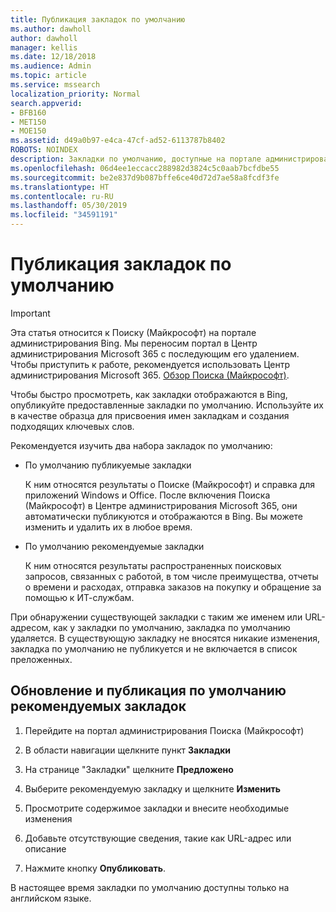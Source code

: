 ```yaml
---
title: Публикация закладок по умолчанию
ms.author: dawholl
author: dawholl
manager: kellis
ms.date: 12/18/2018
ms.audience: Admin
ms.topic: article
ms.service: mssearch
localization_priority: Normal
search.appverid:
- BFB160
- MET150
- MOE150
ms.assetid: d49a0b97-e4ca-47cf-ad52-6113787b8402
ROBOTS: NOINDEX
description: Закладки по умолчанию, доступные на портале администрирования Поиска (Майкрософт)
ms.openlocfilehash: 06d4ee1eccacc288982d3824c5c0aab7bcfdbe55
ms.sourcegitcommit: be2e837d9b087bffe6ce40d72d7ae58a8fcdf3fe
ms.translationtype: HT
ms.contentlocale: ru-RU
ms.lasthandoff: 05/30/2019
ms.locfileid: "34591191"
---
```

# <a name="publish-default-bookmarks"></a>Публикация закладок по умолчанию

> [!IMPORTANT]
> Эта статья относится к Поиску (Майкрософт) на портале администрирования Bing. Мы переносим портал в Центр администрирования Microsoft 365 с последующим его удалением. Чтобы приступить к работе, рекомендуется использовать Центр администрирования Microsoft 365. [Обзор Поиска (Майкрософт)](overview-microsoft-search.md).

Чтобы быстро просмотреть, как закладки отображаются в Bing, опубликуйте предоставленные закладки по умолчанию. Используйте их в качестве образца для присвоения имен закладкам и создания подходящих ключевых слов.
  
Рекомендуется изучить два набора закладок по умолчанию:
  
- По умолчанию публикуемые закладки
    
    К ним относятся результаты о Поиске (Майкрософт) и справка для приложений Windows и Office. После включения Поиска (Майкрософт) в Центре администрирования Microsoft 365, они автоматически публикуются и отображаются в Bing. Вы можете изменить и удалить их в любое время.
    
- По умолчанию рекомендуемые закладки
    
    К ним относятся результаты распространенных поисковых запросов, связанных с работой, в том числе преимущества, отчеты о времени и расходах, отправка заказов на покупку и обращение за помощью к ИТ-службам.
    
При обнаружении существующей закладки с таким же именем или URL-адресом, как у закладки по умолчанию, закладка по умолчанию удаляется. В существующую закладку не вносятся никакие изменения, закладка по умолчанию не публикуется и не включается в список преложенных.
  
## <a name="update-and-publish-a-default-suggested-bookmark"></a>Обновление и публикация по умолчанию рекомендуемых закладок

1. Перейдите на портал администрирования Поиска (Майкрософт)
    
2. В области навигации щелкните пункт **Закладки**
    
3. На странице "Закладки" щелкните **Предложено**
    
4. Выберите рекомендуемую закладку и щелкните **Изменить**
    
5. Просмотрите содержимое закладки и внесите необходимые изменения
    
6. Добавьте отсутствующие сведения, такие как URL-адрес или описание
    
7. Нажмите кнопку **Опубликовать**.
    
В настоящее время закладки по умолчанию доступны только на английском языке. 

  

